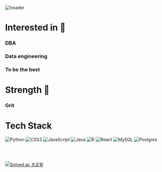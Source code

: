  ![header](https://capsule-render.vercel.app/api?type=waving&color=timeGradient&height=300&section=header&text=Seun's%20github&fontSize=75)




# Interested in 🧐</br>
### DBA
### Data engineering


### To be the best</br>
# Strength 💪
### Grit



# Tech Stack
![Python](https://img.shields.io/badge/python-3670A0?style=for-the-badge&logo=python&logoColor=ffdd54)
![CSS3](https://img.shields.io/badge/css3-%231572B6.svg?style=for-the-badge&logo=css3&logoColor=white)
![JavaScript](https://img.shields.io/badge/javascript-%23323330.svg?style=for-the-badge&logo=javascript&logoColor=%23F7DF1E)
![Java](https://img.shields.io/badge/java-%23ED8B00.svg?style=for-the-badge&logo=java&logoColor=white)
![R](https://img.shields.io/badge/r-%23276DC3.svg?style=for-the-badge&logo=r&logoColor=white)
![React](https://img.shields.io/badge/react-%2320232a.svg?style=for-the-badge&logo=react&logoColor=%2361DAFB)
![MySQL](https://img.shields.io/badge/mysql-%2300f.svg?style=for-the-badge&logo=mysql&logoColor=white)
![Postgres](https://img.shields.io/badge/postgres-%23316192.svg?style=for-the-badge&logo=postgresql&logoColor=white)


<br>
<br>
   
[![Solved.ac
프로필](http://mazassumnida.wtf/api/generate_badge?boj=yiseun)](https://solved.ac/yiseun)

